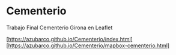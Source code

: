 # Cementerio
Trabajo Final Cementerio Girona en Leaflet

[https://azubarco.github.io/Cementerio/index.html]
[https://azubarco.github.io/Cementerio/mapbox-cementerio.html]
